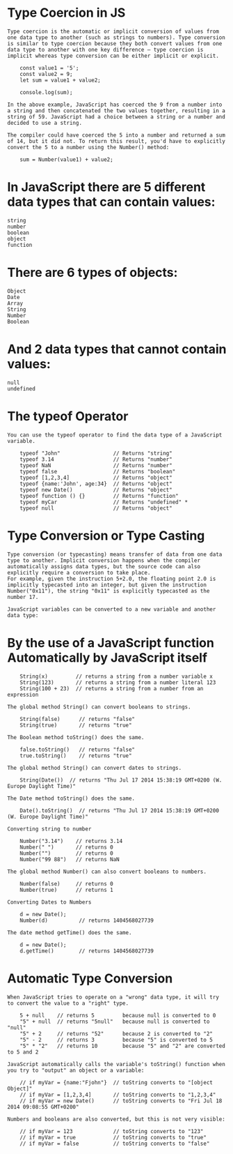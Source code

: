 # Type Coercion in JS

	Type coercion is the automatic or implicit conversion of values from one data type to another (such as strings to numbers). Type conversion is similar to type coercion because they both convert values from one data type to another with one key difference — type coercion is implicit whereas type conversion can be either implicit or explicit.

		const value1 = '5';
		const value2 = 9;
		let sum = value1 + value2;

		console.log(sum);

	In the above example, JavaScript has coerced the 9 from a number into a string and then concatenated the two values together, resulting in a string of 59. JavaScript had a choice between a string or a number and decided to use a string.

	The compiler could have coerced the 5 into a number and returned a sum of 14, but it did not. To return this result, you'd have to explicitly convert the 5 to a number using the Number() method:

		sum = Number(value1) + value2;

# In JavaScript there are 5 different data types that can contain values:

	string
	number
	boolean
	object
	function

# There are 6 types of objects:

	Object
	Date
	Array
	String
	Number
	Boolean

# And 2 data types that cannot contain values:

	null
	undefined

# The typeof Operator

	You can use the typeof operator to find the data type of a JavaScript variable.

		typeof "John"                 // Returns "string"
		typeof 3.14                   // Returns "number"
		typeof NaN                    // Returns "number"
		typeof false                  // Returns "boolean"
		typeof [1,2,3,4]              // Returns "object"
		typeof {name:'John', age:34}  // Returns "object"
		typeof new Date()             // Returns "object"
		typeof function () {}         // Returns "function"
		typeof myCar                  // Returns "undefined" *
		typeof null                   // Returns "object"

# Type Conversion or Type Casting

	Type conversion (or typecasting) means transfer of data from one data type to another. Implicit conversion happens when the compiler automatically assigns data types, but the source code can also explicitly require a conversion to take place. 
	For example, given the instruction 5+2.0, the floating point 2.0 is implicitly typecasted into an integer, but given the instruction Number("0x11"), the string "0x11" is explicitly typecasted as the number 17.

	JavaScript variables can be converted to a new variable and another data type:

# By the use of a JavaScript function Automatically by JavaScript itself

		String(x)         // returns a string from a number variable x
		String(123)       // returns a string from a number literal 123
		String(100 + 23)  // returns a string from a number from an expression

	The global method String() can convert booleans to strings.

		String(false)      // returns "false"
		String(true)       // returns "true"

	The Boolean method toString() does the same.

		false.toString()   // returns "false"
		true.toString()    // returns "true"

	The global method String() can convert dates to strings.

		String(Date())  // returns "Thu Jul 17 2014 15:38:19 GMT+0200 (W. Europe Daylight Time)"

	The Date method toString() does the same.

		Date().toString()  // returns "Thu Jul 17 2014 15:38:19 GMT+0200 (W. Europe Daylight Time)"

	Converting string to number

		Number("3.14")    // returns 3.14
		Number(" ")       // returns 0
		Number("")        // returns 0
		Number("99 88")   // returns NaN

	The global method Number() can also convert booleans to numbers.

		Number(false)     // returns 0
		Number(true)      // returns 1

	Converting Dates to Numbers

		d = new Date();
		Number(d)          // returns 1404568027739

	The date method getTime() does the same.

		d = new Date();
		d.getTime()        // returns 1404568027739

# Automatic Type Conversion

	When JavaScript tries to operate on a "wrong" data type, it will try to convert the value to a "right" type.

		5 + null    // returns 5         because null is converted to 0
		"5" + null  // returns "5null"   because null is converted to "null"
		"5" + 2     // returns "52"      because 2 is converted to "2"
		"5" - 2     // returns 3         because "5" is converted to 5
		"5" * "2"   // returns 10        because "5" and "2" are converted to 5 and 2

	JavaScript automatically calls the variable's toString() function when you try to "output" an object or a variable:

		// if myVar = {name:"Fjohn"}  // toString converts to "[object Object]"
		// if myVar = [1,2,3,4]       // toString converts to "1,2,3,4"
		// if myVar = new Date()      // toString converts to "Fri Jul 18 2014 09:08:55 GMT+0200"

	Numbers and booleans are also converted, but this is not very visible:

		// if myVar = 123             // toString converts to "123"
		// if myVar = true            // toString converts to "true"
		// if myVar = false           // toString converts to "false"


